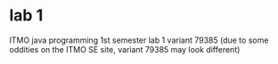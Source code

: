 # lab 1
ITMO java programming 1st semester lab 1 variant 79385 (due to some oddities on the ITMO SE site, variant 79385 may look different)
